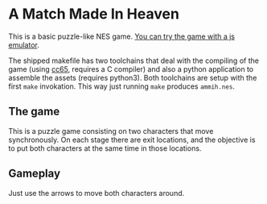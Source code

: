 # A Match Made In Heaven

This is a basic puzzle-like NES game. [You can try the game with a js emulator](http://guillermobox.github.io/demo/).

The shipped makefile has two toolchains that deal with the compiling of the game (using  [cc65](https://github.com/cc65/cc65.git), requires a C compiler) and also a python application to assemble the assets (requires python3). Both toolchains are setup with the first `make` invokation. This way just running `make` produces `ammih.nes`.

## The game

This is a puzzle game consisting on two characters that move synchronously. On each stage there are exit locations, and the objective is to put both characters at the same time in those locations.

## Gameplay

Just use the arrows to move both characters around.
